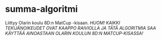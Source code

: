 # summa-algoritmi
Liittyy Olarin koulu 8D:n MatCup -kisaan. *HUOM! KAIKKI TEKIJÄNOIKEUDET OVAT KAAPPO RAIVIOLLA JA TÄTÄ ALGORITMIA SAA KÄYTTÄÄ AINOASTAAN OLARIN KOULUN 8D:N MATCUP-KISASSA!*


